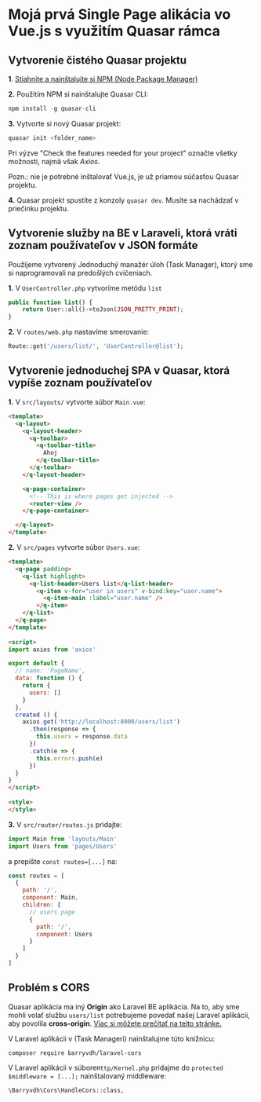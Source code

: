 # Mojá prvá Single Page alikácia vo Vue.js s využitím Quasar rámca


## Vytvorenie čistého Quasar projektu

**1**. [Stiahnite a nainštalujte si NPM (Node Package Manager)](https://nodejs.org/en/download/)

**2.** Použitím NPM si nainštalujte Quasar CLI:
```js
npm install -g quasar-cli
```

**3.** Vytvorte si nový Quasar projekt:
```js
quasar init <folder_name>
```
Pri výzve "Check the features needed for your project" označte všetky možnosti, najmä však *Axios*.

Pozn.: nie je potrebné inštalovať Vue.js, je už priamou súčasťou Quasar projektu.

**4.** Quasar projekt spustíte z konzoly ``quasar dev``. Musíte sa nachádzať v priečinku projektu.


## Vytvorenie služby na BE v Laraveli, ktorá vráti zoznam používateľov v JSON formáte

Použijeme vytvorený Jednoduchý manažér úloh (Task Manager), ktorý sme si naprogramovali na predošlých cvičeniach.

**1.** V ``UserController.php`` vytvoríme metódu ``list``
```php
public function list() {
    return User::all()->toJson(JSON_PRETTY_PRINT);
}
```
**2.** V ``routes/web.php`` nastavíme smerovanie:
```php
Route::get('/users/list/', 'UserController@list');
```

## Vytvorenie jednoduchej SPA v Quasar, ktorá vypíše zoznam používateľov

**1.** V ``src/layouts/`` vytvorte súbor ``Main.vue``:
```html
<template>
  <q-layout>
    <q-layout-header>
      <q-toolbar>
        <q-toolbar-title>
          Ahoj
        </q-toolbar-title>
      </q-toolbar>
    </q-layout-header>

    <q-page-container>
      <!-- This is where pages get injected -->
      <router-view />
    </q-page-container>

  </q-layout>
</template>
```

**2.** V ``src/pages`` vytvorte súbor ``Users.vue``:
```html
<template>
  <q-page padding>
    <q-list highlight>
      <q-list-header>Users list</q-list-header>
        <q-item v-for="user in users" v-bind:key="user.name">
          <q-item-main :label="user.name" />
        </q-item>
    </q-list>
  </q-page>
</template>
  
<script>
import axios from 'axios'

export default {
  // name: 'PageName',
  data: function () {
    return {
      users: []
    }
  },
  created () {
    axios.get('http://localhost:8000/users/list')
      .then(response => {
        this.users = response.data
      })
      .catch(e => {
        this.errors.push(e)
      })
  }
}
</script>
  
<style>
</style>
```


**3.** V ``src/router/routes.js`` pridajte:
```js
import Main from 'layouts/Main'
import Users from 'pages/Users'
```
a prepíšte ``const routes=[...]`` na:

```js
const routes = [
  {
    path: '/',
    component: Main,
    children: [
      // users page
      {
        path: '/',
        component: Users
      }
    ]
  }
]
```
## Problém s CORS
Quasar aplikácia ma iný **Origin** ako Laravel BE aplikácia. Na to, aby sme mohli volať službu ``users/list`` potrebujeme povedať našej Laravel aplikácii, aby povolila **cross-origin**. [Viac si môžete prečítať na tejto stránke.](https://enable-cors.org/)  

V Laravel aplikácii v (Task Manageri) nainštalujme túto knižnicu:
 
``composer require barryvdh/laravel-cors``

V Laravel aplikácii v súbore``Http/Kernel.php`` pridajme do   ``protected $middleware = [...];`` nainštalovaný middleware:
  
``\Barryvdh\Cors\HandleCors::class,``